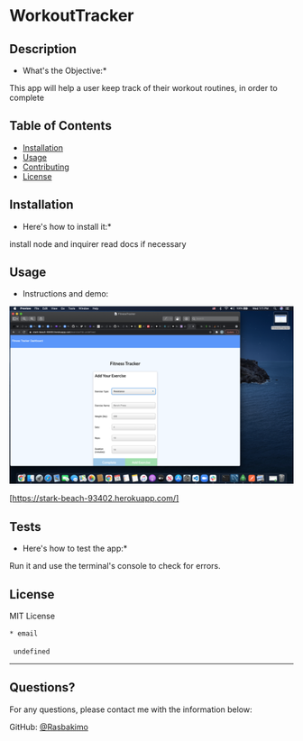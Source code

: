 # WorkoutTracker

  ## Description 
  
  * What's the Objective:* 
  
  This app will help a user keep track of their workout routines, in order to complete
  
  ## Table of Contents
  * [Installation](#installation)
  * [Usage](#usage)
  * [Contributing](#contributing)
  * [License](#license)
  
  ## Installation
  
  * Here's how to install it:*
  
  install node and inquirer read docs if necessary
  
  ## Usage 
  
  * Instructions and demo:


   ![WorkoutTracker](./public/assets/2021-05-26-13-12-37.png)
   
   
   
   
   [https://stark-beach-93402.herokuapp.com/]
  
  ## Tests
  
  * Here's how to test the app:*
  
   Run it and use the terminal's console to check for errors.
  
  ## License
  
  MIT License
  
    
    * email
    
     undefined
  ---
  
  ## Questions?
  
  
  For any questions, please contact me with the information below:
 
  GitHub: [@Rasbakimo](undefined)